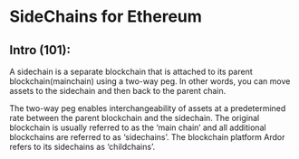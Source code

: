 # SideChains for Ethereum

## Intro (101):

A sidechain is a separate blockchain that is attached to its parent blockchain(mainchain) using a two-way peg.
In other words, you can move assets to the sidechain and then back to the parent chain.

The two-way peg enables interchangeability of assets at a predetermined rate between the parent blockchain and the sidechain. The original blockchain is usually referred to as the ‘main chain’ and all additional blockchains are referred to as ‘sidechains’. The blockchain platform Ardor refers to its sidechains as ‘childchains’.

